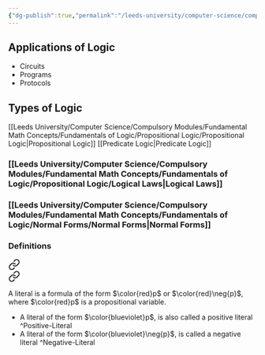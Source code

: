 ```yaml
---
{"dg-publish":true,"permalink":"/leeds-university/computer-science/compulsory-modules/fundamental-math-concepts/fundamentals-of-logic/fundamentals-of-logic/"}
---
```


## Applications of Logic
- Circuits
- Programs
- Protocols

## Types of Logic
[[Leeds University/Computer Science/Compulsory Modules/Fundamental Math Concepts/Fundamentals of Logic/Propositional Logic/Propositional Logic\|Propositional Logic]]
[[Predicate Logic\|Predicate Logic]]
### [[Leeds University/Computer Science/Compulsory Modules/Fundamental Math Concepts/Fundamentals of Logic/Propositional Logic/Logical Laws\|Logical Laws]]
### [[Leeds University/Computer Science/Compulsory Modules/Fundamental Math Concepts/Fundamentals of Logic/Normal Forms/Normal Forms\|Normal Forms]]

### Definitions

<div class="transclusion internal-embed is-loaded"><a class="markdown-embed-link" href="/leeds-university/computer-science/compulsory-modules/fundamental-math-concepts/fundamentals-of-logic/definitions/formula/" aria-label="Open link"><svg xmlns="http://www.w3.org/2000/svg" width="24" height="24" viewBox="0 0 24 24" fill="none" stroke="currentColor" stroke-width="2" stroke-linecap="round" stroke-linejoin="round" class="svg-icon lucide-link"><path d="M10 13a5 5 0 0 0 7.54.54l3-3a5 5 0 0 0-7.07-7.07l-1.72 1.71"></path><path d="M14 11a5 5 0 0 0-7.54-.54l-3 3a5 5 0 0 0 7.07 7.07l1.71-1.71"></path></svg></a><div class="markdown-embed">






</div></div>


<div class="transclusion internal-embed is-loaded"><a class="markdown-embed-link" href="/leeds-university/computer-science/compulsory-modules/fundamental-math-concepts/fundamentals-of-logic/definitions/literal/" aria-label="Open link"><svg xmlns="http://www.w3.org/2000/svg" width="24" height="24" viewBox="0 0 24 24" fill="none" stroke="currentColor" stroke-width="2" stroke-linecap="round" stroke-linejoin="round" class="svg-icon lucide-link"><path d="M10 13a5 5 0 0 0 7.54.54l3-3a5 5 0 0 0-7.07-7.07l-1.72 1.71"></path><path d="M14 11a5 5 0 0 0-7.54-.54l-3 3a5 5 0 0 0 7.07 7.07l1.71-1.71"></path></svg></a><div class="markdown-embed">




A literal is a formula of the form $\color{red}p$ or $\color{red}\neg{p}$, where $\color{red}p$ is a propositional variable.
- A literal of the form $\color{blueviolet}p$, is also called a positive literal ^Positive-Literal
- A literal of the form $\color{blueviolet}\neg{p}$, is called a negative literal ^Negative-Literal

</div></div>

